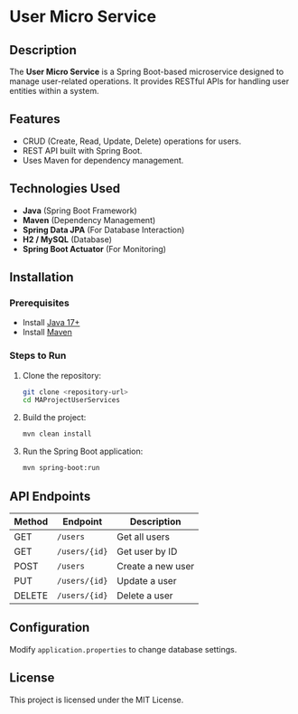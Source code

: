 # User Micro Service

## Description
The **User Micro Service** is a Spring Boot-based microservice designed to manage user-related operations. It provides RESTful APIs for handling user entities within a system.

## Features
- CRUD (Create, Read, Update, Delete) operations for users.
- REST API built with Spring Boot.
- Uses Maven for dependency management.

## Technologies Used
- **Java** (Spring Boot Framework)
- **Maven** (Dependency Management)
- **Spring Data JPA** (For Database Interaction)
- **H2 / MySQL** (Database)
- **Spring Boot Actuator** (For Monitoring)

## Installation

### Prerequisites
- Install [Java 17+](https://adoptopenjdk.net/)
- Install [Maven](https://maven.apache.org/)

### Steps to Run
1. Clone the repository:
   ```sh
   git clone <repository-url>
   cd MAProjectUserServices
   ```
2. Build the project:
   ```sh
   mvn clean install
   ```
3. Run the Spring Boot application:
   ```sh
   mvn spring-boot:run
   ```

## API Endpoints
| Method | Endpoint | Description |
|--------|---------|------------|
| GET | `/users` | Get all users |
| GET | `/users/{id}` | Get user by ID |
| POST | `/users` | Create a new user |
| PUT | `/users/{id}` | Update a user |
| DELETE | `/users/{id}` | Delete a user |

## Configuration
Modify `application.properties` to change database settings.

## License
This project is licensed under the MIT License.
